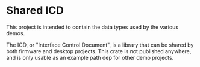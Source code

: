# Shared ICD

This project is intended to contain the data types used by the various demos.

The ICD, or "Interface Control Document", is a library that can be shared by
both firmware and desktop projects. This crate is not published anywhere, and
is only usable as an example path dep for other demo projects.
